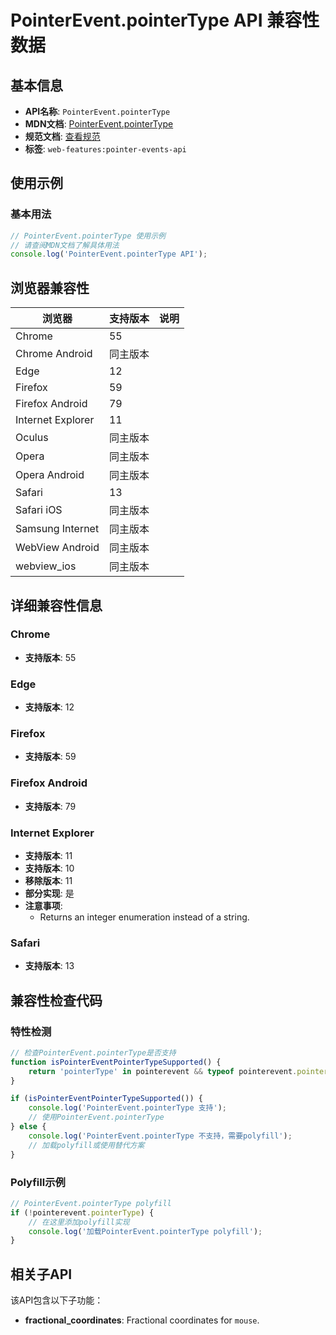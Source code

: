 # PointerEvent.pointerType API 兼容性数据

## 基本信息

- **API名称**: `PointerEvent.pointerType`
- **MDN文档**: [PointerEvent.pointerType](https://developer.mozilla.org/docs/Web/API/PointerEvent/pointerType)
- **规范文档**: [查看规范](https://w3c.github.io/pointerevents/#dom-pointerevent-pointertype)
- **标签**: `web-features:pointer-events-api`

## 使用示例

### 基本用法

```javascript
// PointerEvent.pointerType 使用示例
// 请查阅MDN文档了解具体用法
console.log('PointerEvent.pointerType API');
```

## 浏览器兼容性

| 浏览器 | 支持版本 | 说明 |
|--------|----------|------|
| Chrome | 55 |  |
| Chrome Android | 同主版本 |  |
| Edge | 12 |  |
| Firefox | 59 |  |
| Firefox Android | 79 |  |
| Internet Explorer | 11 |  |
| Oculus | 同主版本 |  |
| Opera | 同主版本 |  |
| Opera Android | 同主版本 |  |
| Safari | 13 |  |
| Safari iOS | 同主版本 |  |
| Samsung Internet | 同主版本 |  |
| WebView Android | 同主版本 |  |
| webview_ios | 同主版本 |  |

## 详细兼容性信息

### Chrome

- **支持版本**: 55

### Edge

- **支持版本**: 12

### Firefox

- **支持版本**: 59

### Firefox Android

- **支持版本**: 79

### Internet Explorer

- **支持版本**: 11
- **支持版本**: 10
- **移除版本**: 11
- **部分实现**: 是
- **注意事项**:
  - Returns an integer enumeration instead of a string.

### Safari

- **支持版本**: 13

## 兼容性检查代码

### 特性检测

```javascript
// 检查PointerEvent.pointerType是否支持
function isPointerEventPointerTypeSupported() {
    return 'pointerType' in pointerevent && typeof pointerevent.pointerType === 'function';
}

if (isPointerEventPointerTypeSupported()) {
    console.log('PointerEvent.pointerType 支持');
    // 使用PointerEvent.pointerType
} else {
    console.log('PointerEvent.pointerType 不支持，需要polyfill');
    // 加载polyfill或使用替代方案
}
```

### Polyfill示例

```javascript
// PointerEvent.pointerType polyfill
if (!pointerevent.pointerType) {
    // 在这里添加polyfill实现
    console.log('加载PointerEvent.pointerType polyfill');
}
```

## 相关子API

该API包含以下子功能：

- **fractional_coordinates**: Fractional coordinates for `mouse`.

